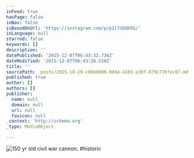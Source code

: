 ```yaml
---
inFeed: true
hasPage: false
inNav: false
isBasedOnUrl: 'https://instagram.com/p/p1l7dUQH9S/'
inLanguage: null
starred: false
keywords: []
description: ''
datePublished: '2015-12-07T06:43:32.736Z'
dateModified: '2015-12-07T06:43:28.518Z'
title: ''
sourcePath: _posts/2015-10-29-c0060096-0d94-4103-a30f-879c77bfec07.md
published: true
author: []
authors: []
publisher:
  name: null
  domain: null
  url: null
  favicon: null
_context: 'http://schema.org'
_type: MediaObject

---
```

![150 yr old civil war cannon. #historic](https://scontent.cdninstagram.com/hphotos-xap1/t51.2885-15/e15/10514013_315659791929628_2142385505_n.jpg)